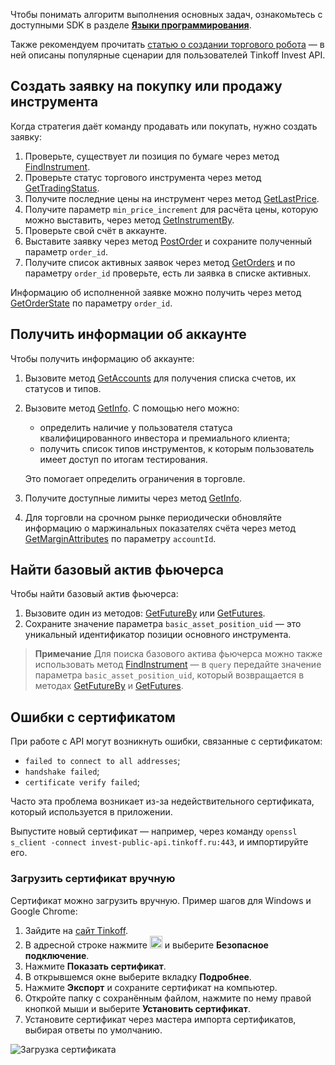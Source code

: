Чтобы понимать алгоритм выполнения основных задач, ознакомьтесь с доступными SDK в разделе [**Языки программирования**](https://russianinvestments.github.io/investAPI/faq_python/).   

Также рекомендуем прочитать [статью о создании торгового робота](https://habr.com/ru/companies/tinkoff/articles/709166/) — в ней описаны популярные сценарии для пользователей Tinkoff Invest API.

## Создать заявку на покупку или продажу инструмента

Когда стратегия даёт команду продавать или покупать, нужно создать заявку:

1. Проверьте, существует ли позиция по бумаге через метод [FindInstrument](/investAPI/instruments/#findinstrument).
2. Проверьте статус торгового инструмента через метод [GetTradingStatus](/investAPI/marketdata/#gettradingstatus).
3. Получите последние цены на инструмент через метод [GetLastPrice](/investAPI/marketdata#getlastprices).
4. Получите параметр `min_price_increment` для расчёта цены, которую можно выставить, через метод [GetInstrumentBy](/src/docs/instruments.md/#getinstrumentby).
5. Проверьте свой счёт в аккаунте.
6. Выставите заявку через метод [PostOrder](/investAPI/orders#postorder) и сохраните полученный параметр `order_id`.
7. Получите список активных заявок через метод [GetOrders](/investAPI/orders#getorders) и по параметру `order_id` проверьте, есть ли заявка в списке активных.

Информацию об исполненной заявке можно получить через метод [GetOrderState](/investAPI/orders#getorderstate) по параметру `order_id`.

## Получить информации об аккаунте

Чтобы получить информацию об аккаунте:

1. Вызовите метод [GetAccounts](/investAPI/users#getaccounts) для получения списка счетов, их статусов и типов.
2. Вызовите метод [GetInfo](/investAPI/users#getinfo). С помощью него можно:
    * определить наличие у пользователя статуса квалифицированного инвестора и премиального клиента;
    * получить список типов инструментов, к которым пользователь имеет доступ по итогам тестирования. 
   
    Это помогает определить ограничения в торговле.

3. Получите доступные лимиты через метод [GetInfo](/investAPI/users#getaccounts).
4. Для торговли на срочном рынке периодически обновляйте информацию о маржинальных показателях счёта через метод [GetMarginAttributes](/investAPI/users#getmarginattributes) по параметру `accountId`.

## Найти базовый актив фьючерса

Чтобы найти базовый актив фьючерса:

1. Вызовите один из методов: [GetFutureBy](/investAPI/instruments/#futureby) или [GetFutures](/investAPI/instruments/#futures). 
2. Сохраните значение параметра `basic_asset_position_uid` — это уникальный идентификатор позиции основного инструмента.

>**Примечание**
> Для поиска базового актива фьючерса можно также использовать метод [FindInstrument](/investAPI/instruments/#findinstrument) — в `query` передайте значение параметра `basic_asset_position_uid`, который возвращается в методах [GetFutureBy](/investAPI/instruments/#futureby) и [GetFutures](/investAPI/instruments/#futures).


## Ошибки с сертификатом

При работе с API могут возникнуть ошибки, связанные с сертификатом:

* `failed to connect to all addresses`;
* `handshake failed`;
* `certificate verify failed`;
    
Часто эта проблема возникает из-за недействительного сертификата, который используется в приложении.

Выпустите новый сертификат — например, через команду `openssl s_client -connect invest-public-api.tinkoff.ru:443`, и импортируйте его.
    
### Загрузить сертификат вручную

Сертификат можно загрузить вручную. Пример шагов для Windows и Google Chrome:

1. Зайдите на [сайт Tinkoff](https://www.tinkoff.ru/).
2. В адресной строке нажмите <img src="/investAPI/img/icon-chrom.png" width="20"> и выберите **Безопасное подключение**.
3. Нажмите **Показать сертификат**.
4. В открывшемся окне выберите вкладку **Подробнее**.
5. Нажмите **Экспорт** и сохраните сертификат на компьютер.
6. Откройте папку с сохранённым файлом, нажмите по нему правой кнопкой мыши и выберите **Установить сертификат**.
7. Установите сертификат через мастера импорта сертификатов, выбирая ответы по умолчанию.

![Загрузка сертификата](/investAPI/img/cert.png "Загрузка сертификата")